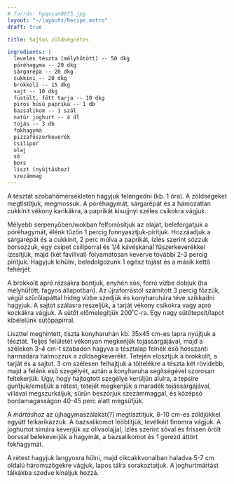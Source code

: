 ```yaml
---
# forrás: hpqscan0075.jpg
layout: "~/layouts/Recipe.astro"
draft: true

title: Sajtos zöldségrétes

ingredients: |
  leveles tészta (mélyhűtött) -- 50 dkg
  póréhagyma -- 20 dkg
  sárgarépa -- 20 dkg
  cukkíni -- 20 dkg
  brokkoli -- 15 dkg
  sajt -- 10 dkg
  füstölt, főtt tarja -- 10 dkg
  piros húsú paprika -- 1 db
  bazsalikom -- 1 szál
  natúr joghurt -- 4 dl
  tojás -- 3 db
  fokhagyma
  pizzafűszerkeverék
  csilipor
  olaj
  só
  bors
  liszt (nyújtáshoz)
  szezámmag
---
```


A tésztát szobahőmérsékleten hagyjuk felengedni (kb. 1 óra). A zöldségeket megtistítjuk, megmossuk. A póréhagymát, sárgarépát és a hámozatlan cukkínit vékony karikákra, a paprikát kisujjnyi széles csíkokra vágjuk.  

Mélyebb serpenyőben/wokban felforrósítjuk az olajat, beleforgatjuk a póréhagymát, élénk tűzön 1 percig fonnyasztjuk-pirítjuk. Hozzáadjuk a sárgarépát és a cukkínit, 2 perc múlva a paprikát, ízlés szerint sózzuk borsozzuk, egy csipet csiliporral és 1/4 kávéskanál fűszerkeverékkel ízesítjük, majd (két favillval) folyamatosan keverve további 2-3 percig pirítjuk. Hagyjuk kihűlni, beledolgozunk 1 egész tojást és a másik kettő fehérjét.  

A brokkolit apró rázsákra bontjuk, enyhén sós, forró vízbe dobjuk (ha mélyhűtött, fagyos állapotban). Az újraforrástól számított 3 percig főzzük, végül szűrőlapáttal hideg vízbe szedjük és konyharuhára téve szikkadni hagyjuk. A sajtot szálasra reszeljük, a tarját vékony csíkokra vagy apró kockákra vágjuk. A sütőt előmelegítjük 200˚C-ra. Egy nagy sütőtepsit/lapot kibélelünk sütőpapírral.  

Liszttel meghintett, tiszta konyharuhán kb. 35x45 cm-es lapra nyújtjuk a tésztát. Teljes felületét vékonyan megkenjük tojássárgájával, majd a széleken 3-4 cm-t szabadon hagyva a tésztalap felnék eső hosszanti harmadára halmozzuk a zöldségkeverékt. Tetején elosztjuk a brokkolit, a tarját és a sajtot. 3 cm szélesen felhajtjuk a töltelékre a tészta két rövidebb, majd a felénk eső szegélyét, aztán a konyharuha segítségével szorosan feltekerjük. Úgy, hogy hajtogtott szegélye kerüljün alulra, a tepsire gurítjuk/emeljük a rétest, tetejét megkenjük a maradék tojássárgájával, villával megszurkáljuk, sűrűn beszórjuk szezámmaggal, és középső bordamagasságon 40-45 perc alatt megsütjük.  

A _mártáshoz_ az újhagymaszálakat(?) megtisztítjuk, 8-10 cm-es zöldjükkel együtt felkarikázzuk. A bazsalikomot leöblítjük, levélkéit finomra vágjuk. A joghurtot simára keverjük az olívaolajjal, ízlés szerint sóval és frissen őrölt borssal belekeverjük a hagymát, a bazsalikomot és 1 gerezd áttört fokhagymát.  

A rétest hagyjuk langyosra hűlni, majd cikcakkvonalban haladva 5-7 cm oldalú háromszögekre vágjuk, lapos tálra sorakoztatjuk. A joghurtmártást tálkákba szedve kínáljuk hozzá.
